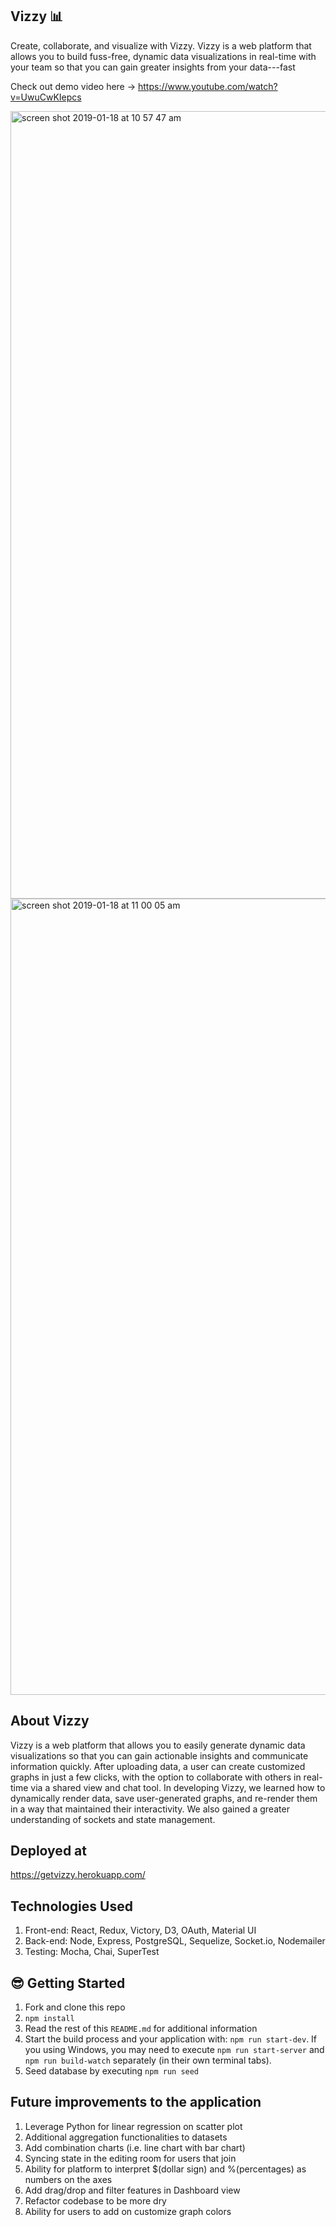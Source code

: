 ## Vizzy 📊
Create, collaborate, and visualize with Vizzy. Vizzy is a web platform that allows you to build fuss-free, dynamic data visualizations in real-time with your team so that you can gain greater insights from your data---fast

Check out demo video here -> https://www.youtube.com/watch?v=UwuCwKIepcs

<img width="1260" alt="screen shot 2019-01-18 at 10 57 47 am" src="https://user-images.githubusercontent.com/38846510/51397780-f1668d00-1b0f-11e9-89af-8a331a62a656.png">

<img width="1274" alt="screen shot 2019-01-18 at 11 00 05 am" src="https://user-images.githubusercontent.com/38846510/51397940-54f0ba80-1b10-11e9-9808-2756012fd98e.png">

 ## About Vizzy
 Vizzy is a web platform that allows you to easily generate dynamic data visualizations so that you can gain actionable insights and communicate information quickly. After uploading data, a user can create customized graphs in just a few clicks, with the option to collaborate with others in real-time via a shared view and chat tool. In developing Vizzy, we learned how to dynamically render data, save user-generated graphs, and re-render them in a way that maintained their interactivity. We also gained a greater understanding of sockets and state management.

  ## Deployed at
 https://getvizzy.herokuapp.com/

 ## Technologies Used
 1. Front-end: React, Redux, Victory, D3, OAuth, Material UI
 2. Back-end: Node, Express, PostgreSQL, Sequelize, Socket.io, Nodemailer
 3. Testing: Mocha, Chai, SuperTest


## 😎 Getting Started

1. Fork and clone this repo
2. `npm install`
3. Read the rest of this `README.md` for additional information
4. Start the build process and your application with: `npm run start-dev`. If you using Windows, you may need to execute `npm run start-server` and `npm run build-watch` separately (in their own terminal tabs).
5. Seed database by executing `npm run seed`

## Future improvements to the application
1. Leverage Python for linear regression on scatter plot
2. Additional aggregation functionalities to datasets
3. Add combination charts (i.e. line chart with bar chart)
4. Syncing state in the editing room for users that join
5. Ability for platform to interpret $(dollar sign) and %(percentages) as numbers on the axes
6. Add drag/drop and filter features in Dashboard view
7. Refactor codebase to be more dry
8. Ability for users to add on customize graph colors


